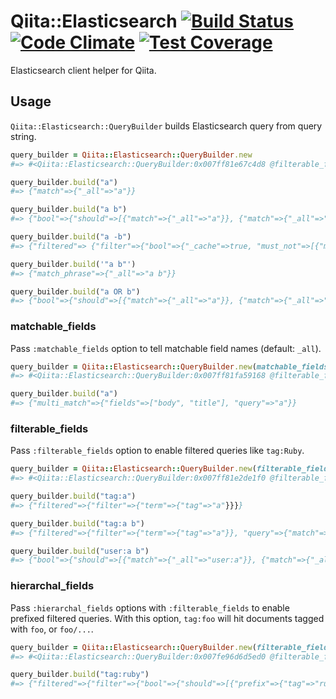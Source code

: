 # Qiita::Elasticsearch [![Build Status](https://travis-ci.org/increments/qiita-elasticsearch.svg)](https://travis-ci.org/increments/qiita-elasticsearch) [![Code Climate](https://codeclimate.com/github/increments/qiita-elasticsearch/badges/gpa.svg)](https://codeclimate.com/github/increments/qiita-elasticsearch) [![Test Coverage](https://codeclimate.com/github/increments/qiita-elasticsearch/badges/coverage.svg)](https://codeclimate.com/github/increments/qiita-elasticsearch)
Elasticsearch client helper for Qiita.

## Usage
`Qiita::Elasticsearch::QueryBuilder` builds Elasticsearch query from query string.

```rb
query_builder = Qiita::Elasticsearch::QueryBuilder.new
#=> #<Qiita::Elasticsearch::QueryBuilder:0x007ff81e67c4d8 @filterable_fields=nil, @hierarchal_fields=nil, @matchable_fields=nil>

query_builder.build("a")
#=> {"match"=>{"_all"=>"a"}}

query_builder.build("a b")
#=> {"bool"=>{"should"=>[{"match"=>{"_all"=>"a"}}, {"match"=>{"_all"=>"b"}}]}}

query_builder.build("a -b")
#=> {"filtered"=> {"filter"=>{"bool"=>{"_cache"=>true, "must_not"=>[{"match"=>{"_all"=>"b"}}]}}, "query"=>{"match"=>{"_all"=>"a"}}}}

query_builder.build('"a b"')
#=> {"match_phrase"=>{"_all"=>"a b"}}

query_builder.build("a OR b")
#=> {"bool"=>{"should"=>[{"match"=>{"_all"=>"a"}}, {"match"=>{"_all"=>"b"}}]}}
```

### matchable_fields
Pass `:matchable_fields` option to tell matchable field names (default: `_all`).

```rb
query_builder = Qiita::Elasticsearch::QueryBuilder.new(matchable_fields: ["body", "title"])
#=> #<Qiita::Elasticsearch::QueryBuilder:0x007ff81fa59168 @filterable_fields=nil, @hierarchal_fields=nil, @matchable_fields=["body", "title"]>

query_builder.build("a")
#=> {"multi_match"=>{"fields"=>["body", "title"], "query"=>"a"}}
```

### filterable_fields
Pass `:filterable_fields` option to enable filtered queries like `tag:Ruby`.

```rb
query_builder = Qiita::Elasticsearch::QueryBuilder.new(filterable_fields: ["tag", "title"])
#=> #<Qiita::Elasticsearch::QueryBuilder:0x007ff81e2de1f0 @filterable_fields=["tag", "title"], @hierarchal_fields=nil, @matchable_fields=nil>

query_builder.build("tag:a")
#=> {"filtered"=>{"filter"=>{"term"=>{"tag"=>"a"}}}}

query_builder.build("tag:a b")
#=> {"filtered"=>{"filter"=>{"term"=>{"tag"=>"a"}}, "query"=>{"match"=>{"_all"=>"b"}}}}

query_builder.build("user:a b")
#=> {"bool"=>{"should"=>[{"match"=>{"_all"=>"user:a"}}, {"match"=>{"_all"=>"b"}}]}}
```

### hierarchal_fields
Pass `:hierarchal_fields` options with `:filterable_fields` to enable prefixed filtered queries.
With this option, `tag:foo` will hit documents tagged with `foo`, or `foo/...`.

```rb
query_builder = Qiita::Elasticsearch::QueryBuilder.new(filterable_fields: ["tag"], hierarchal_fields: ["tag"])
#=> #<Qiita::Elasticsearch::QueryBuilder:0x007fe96d6d5ed0 @filterable_fields=["tag"], @hierarchal_fields=["tag"], @matchable_fields=nil>

query_builder.build("tag:ruby")
#=> {"filtered"=>{"filter"=>{"bool"=>{"should"=>[{"prefix"=>{"tag"=>"ruby/"}}, {"term"=>{"tag"=>"ruby"}}]}}}}
```
